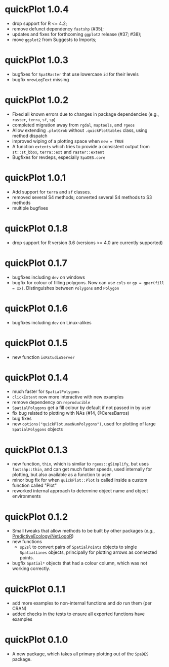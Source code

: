 # quickPlot 1.0.4

* drop support for R <= 4.2;
* remove defunct dependency `fastshp` (#35);
* updates and fixes  for forthcoming `ggplot2` release (#37; #38);
* move `ggplot2` from Suggests to Imports;

# quickPlot 1.0.3

* bugfixes for `SpatRaster` that use lowercase `id` for their levels
* bugfix `nrowLegText` missing

# quickPlot 1.0.2

* Fixed all known errors due to changes in package dependencies (e.g., `raster`, `terra`, `sf`, `sp`)
* completed migration away from `rgdal`, `maptools`, and `rgeos`
* Allow extending `.plotGrob` without `.quickPlottables` class, using method dispatch
* improved wiping of a plotting space when `new = TRUE`
* A function `extents` which tries to provide a consistent output from `st::st_bbox`, `terra::ext` and `raster::extent`
* Bugfixes for revdeps, especially `SpaDES.core`

# quickPlot 1.0.1

* Add support for `terra` and `sf` classes. 
* removed several S4 methods; converted several S4 methods to S3 methods
* multiple bugfixes 

# quickPlot 0.1.8

* drop support for R version 3.6 (versions >= 4.0 are currently supported)

# quickPlot 0.1.7

* bugfixes including `dev` on windows
* bugfix for colour of filling polygons. Now can use `cols` or `gp = gpar(fill = xx)`.  Distinguishes between `Polygons` and `Polygon`

# quickPlot 0.1.6

* bugfixes including `dev` on Linux-alikes

# quickPlot 0.1.5

* new function `isRstudioServer`

# quickPlot 0.1.4

* much faster for `SpatialPolygons`
* `clickExtent` now more interactive with new examples
* remove dependency on `reproducible`
* `SpatialPolygons` get a fill colour by default if not passed in by user
* fix bug related to plotting with NAs (#14, @CeresBarros)
* bug fixes
* new `options("quickPlot.maxNumPolygons")`, used for plotting of large `SpatialPolygons` objects

# quickPlot 0.1.3

* new function, `thin`, which is similar to `rgeos::gSimplify`, but uses `fastshp::thin`, and can get much faster speeds, 
  used internally for plotting, but also available as a function to user
* minor bug fix for when `quickPlot::Plot` is called inside a custom function called "Plot"
* reworked internal approach to determine object name and object environments

# quickPlot 0.1.2

* Small tweaks that allow methods to be built by other packages (*e.g.*, [PredictiveEcology/NetLogoR](https://github.com/PredictiveEcology/NetLogoR))
* new functions
    - `sp2sl` to convert pairs of `SpatialPoints` objects to single `SpatialLines` objects, principally for plotting arrows as connected points.
* bugfix `Spatial*` objects that had a colour column, which was not working correctly.

# quickPlot 0.1.1


* add more examples to non-internal functions and *do* run them (per CRAN)
* added checks in the tests to ensure all exported functions have examples

# quickPlot 0.1.0


* A new package, which takes all primary plotting out of the `SpaDES` package.

